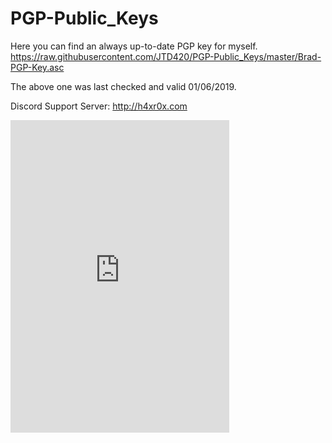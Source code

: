 # PGP-Public_Keys

Here you can find an always up-to-date PGP key for myself.
https://raw.githubusercontent.com/JTD420/PGP-Public_Keys/master/Brad-PGP-Key.asc

The above one was last checked and valid 01/06/2019.

Discord Support Server: http://h4xr0x.com
<iframe src="https://discordapp.com/widget?id=582717280165691412&theme=dark" width="350" height="500" allowtransparency="true" frameborder="0"></iframe>
